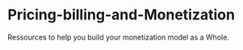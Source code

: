 # Pricing-billing-and-Monetization
Ressources to help you build your monetization model as a Whole.
